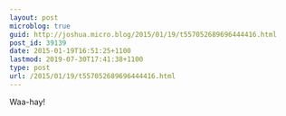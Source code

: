 ```yaml
---
layout: post
microblog: true
guid: http://joshua.micro.blog/2015/01/19/t557052689696444416.html
post_id: 39139
date: 2015-01-19T16:51:25+1100
lastmod: 2019-07-30T17:41:38+1100
type: post
url: /2015/01/19/t557052689696444416.html
---
```

Waa-hay!
